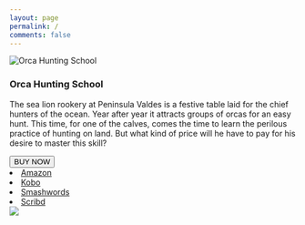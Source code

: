 ```yaml
---
layout: page
permalink: /
comments: false
---
```

	
<div class="container-fluid">
	<div class="row d-flex justify-content-center">
		<div class="col-md-2">
			<img src="{{ site.baseurl }}/assets/images/orcacover.png" style="max-height:536px" alt="Orca Hunting School"/>
		</div>
		<div class="col-md-6">
			<h3 class="text-left">Orca Hunting School</h3>
			<p>
The sea lion rookery at Peninsula Valdes is a festive table laid for the chief hunters of the ocean. Year after year it attracts groups of orcas for an easy hunt. This time, for one of the calves, comes the time to learn the perilous practice of hunting on land. But what kind of price will he have to pay for his desire to master this skill?
			</p>
			<div class="row">
				<div class="col-md-6">
					<div class="btn-group dropright">
  					<button class="btn btn-secondary btn-lg dropdown-toggle" type="button" data-toggle="dropdown" aria-haspopup="true" aria-expanded="false">BUY NOW</button>			
  <div class="dropdown-menu" aria-labelledby="navbarDropdownMenuLink">
	  <li class="dropdown-item">
	  <a href="https://www.amazon.com/dp/B01MDU6A44/" rel="nofollow" target="_blank">Amazon</a>
	  </li>
	<li class="dropdown-item">
	  <a href="https://store.kobobooks.com/en-us/ebook/orca-hunting-school" rel="nofollow" target="_blank">Kobo</a>
	</li>
	<li class="dropdown-item">
	  <a href="https://www.smashwords.com/books/view/678230" rel="nofollow" target="_blank">Smashwords</a>
	</li>
	<li class="dropdown-item">
	  <a href="https://www.scribd.com/book/330029998/Orca-Hunting-School" rel="nofollow" target="_blank">Scribd</a>
	  </li>
  </div>
</div>
<a href="https://www.goodreads.com/book/show/32859840-orca-hunting-school" target="_blank"><img class="btn" src="http://orsondewitt.com/goodreads2.png"> </a>
				</div>
				<div class="col-md-6">
				</div>
			</div>
		</div>
	</div>
</div>
